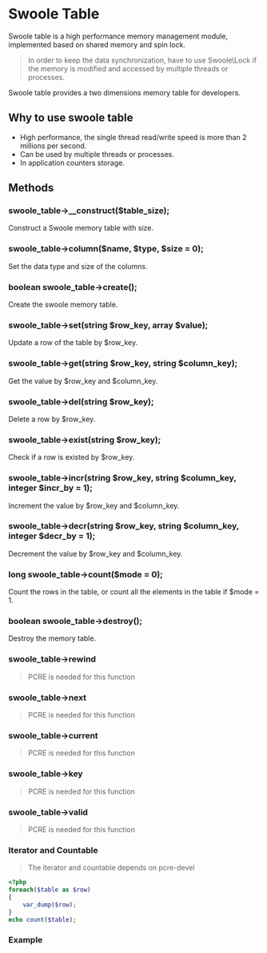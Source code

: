 # Swoole Table

Swoole table is a high performance memory management module, implemented based on shared memory and spin lock. 

> In order to keep the data synchronization, have to use Swoole\Lock if the memory is modified and accessed by multiple threads or processes.

Swoole table provides a two dimensions memory table for developers. 

## Why to use swoole table

* High performance, the single thread read/write speed is more than 2 millions per second.
* Can be used by multiple threads or processes.
* In application counters storage.

## Methods

### swoole_table->__construct($table_size);

Construct a Swoole memory table with size.

### swoole_table->column($name, $type, $size = 0);

Set the data type and size of the columns.

### boolean swoole_table->create();

Create the swoole memory table.

### swoole_table->set(string $row_key, array $value);

Update a row of the table by $row_key.

### swoole_table->get(string $row_key, string $column_key);

Get the value by $row_key and $column_key.

### swoole_table->del(string $row_key);

Delete a row by $row_key.

### swoole_table->exist(string $row_key);

Check if a row is existed by $row_key.

### swoole_table->incr(string $row_key, string $column_key, integer $incr_by = 1);

Increment the value by $row_key and $column_key.

### swoole_table->decr(string $row_key, string $column_key, integer $decr_by = 1);

Decrement the value by $row_key and $column_key.

### long swoole_table->count($mode = 0);

Count the rows in the table, or count all the elements in the table if $mode = 1.

### boolean swoole_table->destroy();

Destroy the memory table.

### swoole_table->rewind

> PCRE is needed for this function

### swoole_table->next

> PCRE is needed for this function

### swoole_table->current

> PCRE is needed for this function

### swoole_table->key

> PCRE is needed for this function

### swoole_table->valid

> PCRE is needed for this function


### Iterator and Countable

> The iterator and countable depends on pcre-devel

```php
<?php
foreach($table as $row)
{
    var_dump($row);
}
echo count($table);
```

### Example



